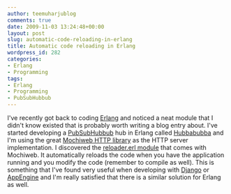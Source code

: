 ```yaml
---
author: teemuharjublog
comments: true
date: 2009-11-03 13:24:48+00:00
layout: post
slug: automatic-code-reloading-in-erlang
title: Automatic code reloading in Erlang
wordpress_id: 282
categories:
- Erlang
- Programming
tags:
- Erlang
- Programming
- PubSubHubbub
---
```


I've recently got back to coding [Erlang](http://www.erlang.org) and noticed a neat module that I didn't know existed that is probably worth writing a blog entry about. I've started developing a [PubSubHubbub](http://code.google.com/p/pubsubhubbub/) hub in Erlang called [Hubbabubba](http://github.com/tsharju/hubbabubba) and I'm using the great [Mochiweb HTTP library](http://code.google.com/p/mochiweb/) as the HTTP server implementation. I discovered the [reloader.erl module](http://code.google.com/p/mochiweb/source/browse/trunk/src/reloader.erl) that comes with Mochiweb. It automatically reloads the code when you have the application running and you modify the code (remember to compile as well). This is something that I've found very useful when developing with [Django](http://www.djangoproject.com/) or [AppEngine](http://code.google.com/appengine/docs/whatisgoogleappengine.html) and I'm really satisfied that there is a similar solution for Erlang as well.
